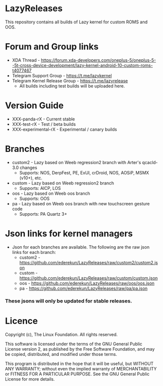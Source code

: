# LazyReleases
This repository contains all builds of Lazy kernel for custom ROMS and OOS.

# Forum and Group links
- XDA Thread - https://forum.xda-developers.com/oneplus-5/oneplus-5--5t-cross-device-development/lazy-kernel-android-10-custom-roms-t4077467
- Telegram Support Group - https://t.me/lazykernel
- Telegram Kernel Release Group - https://t.me/lazyrelease
  - All builds including test builds will be uploaded here.

# Version Guide
- XXX-panda-rX - Current stable
- XXX-test-rX - Test / beta builds
- XXX-experimental-rX - Experimental / canary builds

# Branches
- custom2 - Lazy based on Weeb regression2 branch with Arter's qcacld-3.0 changes
  - Supports: NOS, DerpFest, PE, ExUI, crDroid, NOS, AOSiP, MSMX (v10+), etc.
- custom - Lazy based on Weeb regression2 branch
  - Supports: AICP, LOS
- oos - Lazy based on Weeb oos branch
  - Supports: OOS
- pa - Lazy based on Weeb oos branch with new touchscreen gesture code
  - Supports: PA Quartz 3+

# Json links for kernel managers
- Json for each branches are available. The following are the raw json links for each branch:
  - custom2 - https://github.com/ederekun/LazyReleases/raw/custom2/custom2.json
  - custom - https://github.com/ederekun/LazyReleases/raw/custom/custom.json
  - oos - https://github.com/ederekun/LazyReleases/raw/oos/oos.json
  - pa - https://github.com/ederekun/LazyReleases/raw/pa/pa.json

### These jsons will only be updated for stable releases.

# Licence
Copyright (c), The Linux Foundation. All rights reserved.

 This software is licensed under the terms of the GNU General Public
 License version 2, as published by the Free Software Foundation, and
 may be copied, distributed, and modified under those terms.

 This program is distributed in the hope that it will be useful,
 but WITHOUT ANY WARRANTY; without even the implied warranty of
 MERCHANTABILITY or FITNESS FOR A PARTICULAR PURPOSE. See the
 GNU General Public License for more details.
